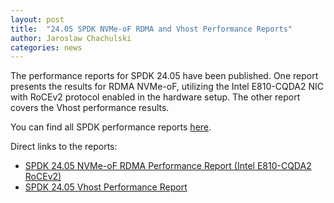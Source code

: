 ```yaml
---
layout: post
title:  "24.05 SPDK NVMe-oF RDMA and Vhost Performance Reports"
author: Jaroslaw Chachulski
categories: news
---
```


The performance reports for SPDK 24.05 have been published. One report presents the results for
RDMA NVMe-oF, utilizing the Intel E810-CQDA2 NIC with RoCEv2 protocol enabled in the hardware setup.
The other report covers the Vhost performance results.


You can find all SPDK performance reports [here](https://spdk.io/doc/performance_reports.html).

Direct links to the reports:

- [SPDK 24.05 NVMe-oF RDMA Performance Report (Intel E810-CQDA2 RoCEv2)](https://ci.spdk.io/download/performance-reports/SPDK_rdma_cvl_roce_perf_report_2405.pdf)
- [SPDK 24.05 Vhost Performance Report](https://ci.spdk.io/download/performance-reports/SPDK_vhost_perf_report_2405.pdf)
